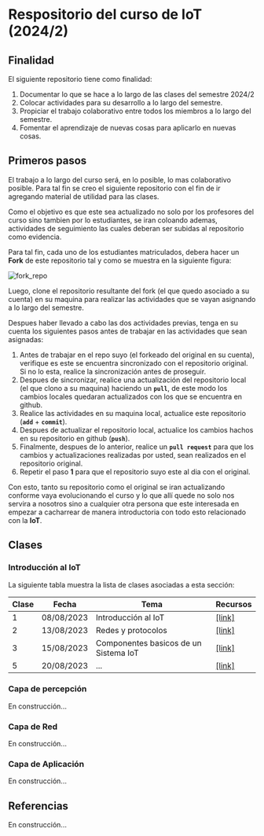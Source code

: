 # Respositorio del curso de IoT (2024/2)

## Finalidad

El siguiente repositorio tiene como finalidad:
1. Documentar lo que se hace a lo largo de las clases del semestre 2024/2
2. Colocar actividades para su desarrollo a lo largo del semestre.
3. Propiciar el trabajo colaborativo entre todos los miembros a lo largo del semestre.
4. Fomentar el aprendizaje de nuevas cosas para aplicarlo en nuevas cosas.

## Primeros pasos

El trabajo a lo largo del curso será, en lo posible, lo mas colaborativo posible. Para tal fin se creo el siguiente repositorio con el fin de ir agregando material de utilidad para las clases. 

Como el objetivo es que este sea actualizado no solo por los profesores del curso sino tambien por lo estudiantes, se iran coloando ademas, actividades de seguimiento las cuales deberan ser subidas al repositorio como evidencia. 

Para tal fin, cada uno de los estudiantes matriculados, debera hacer un **Fork** de este repositorio tal y como se muestra en la siguiente figura:

![fork_repo](fork_repo.png)

Luego, clone el repositorio resultante del fork (el que quedo asociado a su cuenta) en su maquina para realizar las actividades que se vayan asignando a lo largo del semestre.

Despues haber llevado a cabo las dos actividades previas, tenga en su cuenta los siguientes pasos antes de trabajar en las actividades que sean asignadas:
1. Antes de trabajar en el repo suyo (el forkeado del original en su cuenta), verifique es este se encuentra sincronizado con el repositorio original. Si no lo esta, realice la sincronización antes de proseguir.
2. Despues de sincronizar, realice una actualización del repositorio local (el que clono a su maquina) haciendo un **`pull`**, de este modo los cambios locales quedaran actualizados con los que se encuentra en github.
3. Realice las actividades en su maquina local, actualice este repositorio (**`add`** + **`commit`**).
4. Despues de actualizar el repositorio local, actualice los cambios hachos en su repositorio en github (**`push`**).
5. Finalmente, despues de lo anterior, realice un **`pull request`** para que los cambios y actualizaciones realizadas por usted, sean realizados en el repositorio original.
6. Repetir el paso **1** para que el repositorio suyo este al dia con el original.

Con esto, tanto su repositorio como el original se iran actualizando conforme vaya evolucionando el curso y lo que allí quede no solo nos servira a nosotros sino a cualquier otra persona que este interesada en empezar a cacharrear de manera introductoria con todo esto relacionado con la **IoT**.

## Clases

### Introducción al IoT

La siguiente tabla muestra la lista de clases asociadas a esta sección:

|Clase|Fecha|Tema|Recursos|
|---|---|---|---|
|1|08/08/2023|Introducción al IoT|[[link]](./clase1/)|
|2|13/08/2023|Redes y protocolos |[[link]](./clase2/)|
|3|15/08/2023|Componentes basicos de un Sistema IoT |[[link]](./clase3/)|
|5|20/08/2023|...|[[link]](./clase4/)|

### Capa de percepción

En construcción...

### Capa de Red

En construcción...

### Capa de Aplicación

En construcción...

## Referencias

En construcción...

